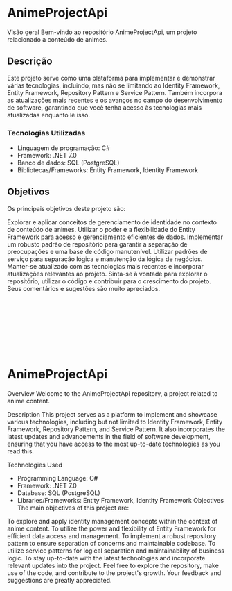 # AnimeProjectApi
Visão geral
Bem-vindo ao repositório AnimeProjectApi, um projeto relacionado a conteúdo de animes.

## Descrição
Este projeto serve como uma plataforma para implementar e demonstrar várias tecnologias, incluindo, mas não se limitando ao Identity Framework, Entity Framework, Repository Pattern e Service Pattern. Também incorpora as atualizações mais recentes e os avanços no campo do desenvolvimento de software, garantindo que você tenha acesso às tecnologias mais atualizadas enquanto lê isso.

### Tecnologias Utilizadas
- Linguagem de programação: C#
- Framework: .NET 7.0
- Banco de dados: SQL (PostgreSQL)
- Bibliotecas/Frameworks: Entity Framework, Identity Framework
## Objetivos
Os principais objetivos deste projeto são:

Explorar e aplicar conceitos de gerenciamento de identidade no contexto de conteúdo de animes.
Utilizar o poder e a flexibilidade do Entity Framework para acesso e gerenciamento eficientes de dados.
Implementar um robusto padrão de repositório para garantir a separação de preocupações e uma base de código manutenível.
Utilizar padrões de serviço para separação lógica e manutenção da lógica de negócios.
Manter-se atualizado com as tecnologias mais recentes e incorporar atualizações relevantes ao projeto.
Sinta-se à vontade para explorar o repositório, utilizar o código e contribuir para o crescimento do projeto. Seus comentários e sugestões são muito apreciados.

</br>
</br>
</br>
</br>
</br>
</br>
</br>

# AnimeProjectApi
Overview
Welcome to the AnimeProjectApi repository, a project related to anime content.

Description
This project serves as a platform to implement and showcase various technologies, including but not limited to Identity Framework, Entity Framework, Repository Pattern, and Service Pattern. It also incorporates the latest updates and advancements in the field of software development, ensuring that you have access to the most up-to-date technologies as you read this.

Technologies Used
- Programming Language: C#
- Framework: .NET 7.0
- Database: SQL (PostgreSQL)
- Libraries/Frameworks: Entity Framework, Identity Framework
Objectives
The main objectives of this project are:

To explore and apply identity management concepts within the context of anime content.
To utilize the power and flexibility of Entity Framework for efficient data access and management.
To implement a robust repository pattern to ensure separation of concerns and maintainable codebase.
To utilize service patterns for logical separation and maintainability of business logic.
To stay up-to-date with the latest technologies and incorporate relevant updates into the project.
Feel free to explore the repository, make use of the code, and contribute to the project's growth. Your feedback and suggestions are greatly appreciated.
